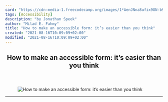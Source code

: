 ```yaml
---
card: "https://cdn-media-1.freecodecamp.org/images/1*AenJNna8ufix9ON-b9noJA.jpeg"
tags: [Accessibility]
description: "by Jonathan Speek"
author: "Milad E. Fahmy"
title: "How to make an accessible form: it’s easier than you think"
created: "2021-08-16T10:09:09+02:00"
modified: "2021-08-16T10:09:09+02:00"
---
```

<div class="site-wrapper">
<main id="site-main" class="site-main outer">
<div class="inner">
<article class="post-full post tag-accessibility tag-html tag-css tag-web-development tag-web-design ">
<header class="post-full-header">
<h1 class="post-full-title">How to make an accessible form: it’s easier than you think</h1>
</header>
<figure class="post-full-image">
<picture>
<source media="(max-width: 700px)" sizes="1px" srcset="data:image/gif;base64,R0lGODlhAQABAIAAAAAAAP///yH5BAEAAAAALAAAAAABAAEAAAIBRAA7 1w">
<source media="(min-width: 701px)" sizes="(max-width: 800px) 400px,
(max-width: 1170px) 700px,
1400px" srcset="https://cdn-media-1.freecodecamp.org/images/1*AenJNna8ufix9ON-b9noJA.jpeg 300w,
https://cdn-media-1.freecodecamp.org/images/1*AenJNna8ufix9ON-b9noJA.jpeg 600w,
https://cdn-media-1.freecodecamp.org/images/1*AenJNna8ufix9ON-b9noJA.jpeg 1000w,
https://cdn-media-1.freecodecamp.org/images/1*AenJNna8ufix9ON-b9noJA.jpeg 2000w">
<img onerror="this.style.display='none'" src="https://cdn-media-1.freecodecamp.org/images/1*AenJNna8ufix9ON-b9noJA.jpeg" alt="How to make an accessible form: it’s easier than you think">
</picture>
</figure>
<section class="post-full-content">
<div class="post-content medium-migrated-article">
</div>
<hr>
</section>
</article>
</div>
</main>
</div>
<!-- Google Tag Manager (noscript) -->
<!-- End Google Tag Manager (noscript) -->
